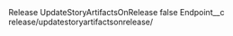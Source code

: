 <?xml version="1.0" encoding="UTF-8"?>
<CustomMetadata xmlns="http://soap.sforce.com/2006/04/metadata" xmlns:xsi="http://www.w3.org/2001/XMLSchema-instance" xmlns:xsd="http://www.w3.org/2001/XMLSchema">
    <label>Release UpdateStoryArtifactsOnRelease</label>
    <protected>false</protected>
    <values>
        <field>Endpoint__c</field>
        <value xsi:type="xsd:string">release/updatestoryartifactsonrelease/</value>
    </values>
</CustomMetadata>
